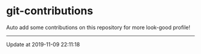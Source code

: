 # git-contributions

Auto add some contributions on this repository for more look-good profile!

---

Update at 2019-11-09 22:11:18
